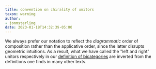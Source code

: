 ```yaml
---
title: convention on chirality of unitors
taxon: warning
author:
- jonmsterling
date: 2023-01-18T14:32:39-05:00
---
```


We always prefer our notation to reflect the *diagrammatic* order of composition rather than the applicative order, since the latter disrupts geometric intuitions. As a result, what we have called the "left and right" unitors respectively in our [definition of bicategories](jms-000E) are inverted from the definitions one finds in many other texts. 
